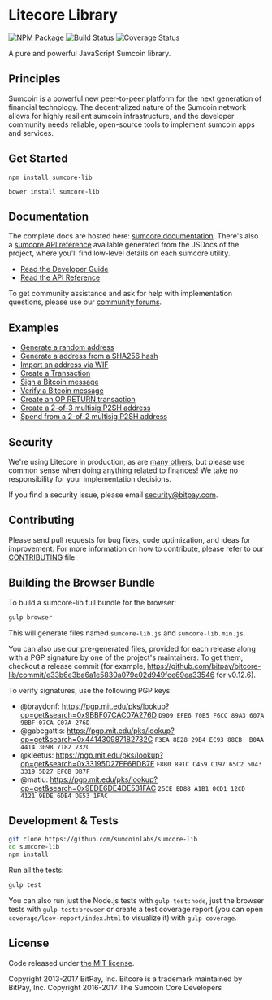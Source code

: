 Litecore Library
=======

[![NPM Package](https://img.shields.io/npm/v/sumcore-lib.svg?style=flat-square)](https://www.npmjs.org/package/sumcore-lib)
[![Build Status](https://img.shields.io/travis/sumcoinlabs/sumcore-lib.svg?branch=master&style=flat-square)](https://travis-ci.org/sumcoinlabs/sumcore-lib)
[![Coverage Status](https://img.shields.io/coveralls/sumcoinlabs/sumcore-lib.svg?style=flat-square)](https://coveralls.io/r/sumcoinlabs/sumcore-lib)

A pure and powerful JavaScript Sumcoin library.

## Principles

Sumcoin is a powerful new peer-to-peer platform for the next generation of financial technology. The decentralized nature of the Sumcoin network allows for highly resilient sumcoin infrastructure, and the developer community needs reliable, open-source tools to implement sumcoin apps and services.

## Get Started

```
npm install sumcore-lib
```

```
bower install sumcore-lib
```

## Documentation

The complete docs are hosted here: [sumcore documentation](http://sumcore.io/guide/). There's also a [sumcore API reference](http://sumcore.io/api/) available generated from the JSDocs of the project, where you'll find low-level details on each sumcore utility.

- [Read the Developer Guide](http://sumcore.io/guide/)
- [Read the API Reference](http://sumcore.io/api/)

To get community assistance and ask for help with implementation questions, please use our [community forums](https://forum.sumcore.io/).

## Examples

* [Generate a random address](https://github.com/sumcoinlabs/sumcore-lib/blob/master/docs/examples.md#generate-a-random-address)
* [Generate a address from a SHA256 hash](https://github.com/sumcoinlabs/sumcore-lib/blob/master/docs/examples.md#generate-a-address-from-a-sha256-hash)
* [Import an address via WIF](https://github.com/sumcoinlabs/sumcore-lib/blob/master/docs/examples.md#import-an-address-via-wif)
* [Create a Transaction](https://github.com/sumcoinlabs/sumcore-lib/blob/master/docs/examples.md#create-a-transaction)
* [Sign a Bitcoin message](https://github.com/sumcoinlabs/sumcore-lib/blob/master/docs/examples.md#sign-a-bitcoin-message)
* [Verify a Bitcoin message](https://github.com/sumcoinlabs/sumcore-lib/blob/master/docs/examples.md#verify-a-bitcoin-message)
* [Create an OP RETURN transaction](https://github.com/sumcoinlabs/sumcore-lib/blob/master/docs/examples.md#create-an-op-return-transaction)
* [Create a 2-of-3 multisig P2SH address](https://github.com/sumcoinlabs/sumcore-lib/blob/master/docs/examples.md#create-a-2-of-3-multisig-p2sh-address)
* [Spend from a 2-of-2 multisig P2SH address](https://github.com/sumcoinlabs/sumcore-lib/blob/master/docs/examples.md#spend-from-a-2-of-2-multisig-p2sh-address)


## Security

We're using Litecore in production, as are [many others](http://sumcore.io#projects), but please use common sense when doing anything related to finances! We take no responsibility for your implementation decisions.

If you find a security issue, please email security@bitpay.com.

## Contributing

Please send pull requests for bug fixes, code optimization, and ideas for improvement. For more information on how to contribute, please refer to our [CONTRIBUTING](https://github.com/sumcoinlabs/sumcore-lib/blob/master/CONTRIBUTING.md) file.

## Building the Browser Bundle

To build a sumcore-lib full bundle for the browser:

```sh
gulp browser
```

This will generate files named `sumcore-lib.js` and `sumcore-lib.min.js`.

You can also use our pre-generated files, provided for each release along with a PGP signature by one of the project's maintainers. To get them, checkout a release commit (for example, https://github.com/bitpay/bitcore-lib/commit/e33b6e3ba6a1e5830a079e02d949fce69ea33546 for v0.12.6).

To verify signatures, use the following PGP keys:
- @braydonf: https://pgp.mit.edu/pks/lookup?op=get&search=0x9BBF07CAC07A276D `D909 EFE6 70B5 F6CC 89A3 607A 9BBF 07CA C07A 276D`
- @gabegattis: https://pgp.mit.edu/pks/lookup?op=get&search=0x441430987182732C `F3EA 8E28 29B4 EC93 88CB  B0AA 4414 3098 7182 732C`
- @kleetus: https://pgp.mit.edu/pks/lookup?op=get&search=0x33195D27EF6BDB7F `F8B0 891C C459 C197 65C2 5043 3319 5D27 EF6B DB7F`
- @matiu: https://pgp.mit.edu/pks/lookup?op=get&search=0x9EDE6DE4DE531FAC `25CE ED88 A1B1 0CD1 12CD  4121 9EDE 6DE4 DE53 1FAC`


## Development & Tests

```sh
git clone https://github.com/sumcoinlabs/sumcore-lib
cd sumcore-lib
npm install
```

Run all the tests:

```sh
gulp test
```

You can also run just the Node.js tests with `gulp test:node`, just the browser tests with `gulp test:browser`
or create a test coverage report (you can open `coverage/lcov-report/index.html` to visualize it) with `gulp coverage`.

## License

Code released under [the MIT license](https://github.com/sumcoinlabs/sumcore-lib/blob/master/LICENSE).

Copyright 2013-2017 BitPay, Inc. Bitcore is a trademark maintained by BitPay, Inc.
Copyright 2016-2017 The Sumcoin Core Developers
